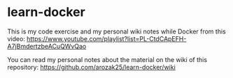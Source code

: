 # learn-docker

This is my code exercise and my personal wiki notes while Docker from this video: https://www.youtube.com/playlist?list=PL-CtdCApEFH-A7jBmdertzbeACuQWvQao

You can read my personal notes about the material on the wiki of this repository: https://github.com/arozak25/learn-docker/wiki
